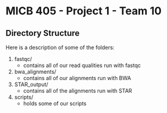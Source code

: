 # MICB 405 - Project 1 - Team 10

## Directory Structure
Here is a description of some of the folders: 

1. fastqc/
	- contains all of our read qualities run with fastqc
1. bwa_alignments/
	- contains all of our alignments run with BWA
1. STAR_output/
	- contains all of the alignments run with STAR
1. scripts/
	- holds some of our scripts

